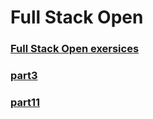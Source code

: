 # Full Stack Open
### [Full Stack Open exersices](https://fullstackopen.com/en/)
### [part3](https://github.com/rhiskk/FullStack2019-part3)
### [part11](https://github.com/rhiskk/full-stack-open-pokedex)
